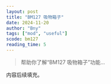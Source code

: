 ```yaml
---
layout: post
title: "BM127 吸物箱子"
date: 2024-11-20
author: "Bny"
tags: ["mod", "useful"]
scode: bm127
reading_time: 5
---
```


> 帮助你了解“BM127 吸物箱子”功能...

内容后续填充。
